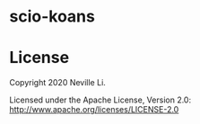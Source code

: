 scio-koans
==========

# License

Copyright 2020 Neville Li.

Licensed under the Apache License, Version 2.0: http://www.apache.org/licenses/LICENSE-2.0
